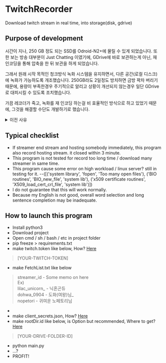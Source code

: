 
# TwitchRecorder
Download twitch stream in real time, into storage(disk, gdrive)

## Purpose of development
시간이 지나, 250 GB 정도 되는 SSD를 Odroid-N2+에 물릴 수 있게 되었습니다. 또한 보는 방송 대부분이 Just Chatting 이였기에, GDrive에 바로 보관하는게 아닌, 재 인코딩을 통해 압축을 한 뒤 보관을 하게 되었습니다.

그래서 원래 시작 목적인 청크방식 녹화 시스템을 유지하면서, 다른 공간(로컬 디스크)에 녹화가 가능하도록 개조했습니다. 250GB라도 2일정도 방치하면 금방 꽉차 버리기 때문에, 용량이 부족한경우 주기적으로 알리고 상황이 개선되지 않는경우 일단 GDrive로 대피시킬 수 있도록 조치했습니다.

가끔 레코더가 죽고, 녹화를 재 인코딩 하는걸 비 효율적인 방식으로 하고 있었기 때문에, 그것을 해결할 수단도 개발하기로 했습니다.

<details><summary>이전 사유</summary>
<p>

2019년 9월에 트위치 스트리밍을 보기 시작했습니다.
어느날 다시보기를 하려고 하자 어떤 다시보기는 사라져 있었고
어떤 다시보기는 일부가 음소거 되어 있었습니다.

다시보기가 사라지는것은 TwitchLeecher를 쓰면 되긴 했지만, 음소거되어 버린건 어쩔수가 없었던것도 있고, 스트리머가 다운로드 받기 전에 지우는 경우도 있었습니다.
그래서 고민하다가 놀고 있는 Odroid-XU4를 통해 방송을 받기로 했고. 그래서 구현이 되었습니다.
이 프로그램이 디스크 대신 메모리와 구글 드라이브를 사용하는것도 Odroid-XU4에서 굴러가야 되기 때문입니다. 16GB SD카드로는 전체 방송을 저장한뒤 업로드 하는것은 무리였습니다. 나중에 따로 합치더라도 일단 원본을 구해두는게 좋다는 취지에서, 개발되었습니다.

In 2019/9, I started watch twitch streaming.
someday I tried to watch replay, some replay was removed
and some replay muted audio for some parts

Replay that removed by time limit can be solved with TwitchLeecher, but muted audio and streamer delete video before time limit not solved.
So I searching for solution, and I decided the mind to use Odroid-XU4(Idle in my room) for download stream, So I developed this.
It's reason that use mem/google drive instead of local disk. 16GB SD Card not enough to store 2GB~10GB streams, also sd is slooooow for handle many channel.
So It's save stream chunk into mem(100MB), and send it google drive.
</p>
</details>

## Typical checklist
- If streamer end stream and hosting somebody immediately, this program also record hosting stream. it closed within 3 minute.
- This program is not tested for record too long time / download many streamer in same time.
- This program cause some error on high workload / linux server? still in testing for it.
--([('system library', 'fopen', 'Too many open files'), ('BIO routines', 'BIO_new_file', 'system lib'), ('x509 certificate routines', 'X509_load_cert_crl_file', 'system lib')])
- I do not guarantee that this will work normally.
-   Because my English is not good, overall word selection and long sentence completion may be inadequate.
## How to launch this program

 - Install python3
 - Download project
 - Open cmd / sh / bash / etc in project folder
 - pip freeze > requirements.txt
 - make twitch.token like below, How? [Here](https://dev.twitch.tv/docs/authentication/)

> [YOUR-TWITCH-TOKEN]

 - make FetchList.txt like below

> streamer_id - Some memo on here
> <br>Ex)
> <br>lilac_unicorn_ - 닉혼곤듀
> <br>dohwa_0904 - 도화(여왕)님_
> <br>nopetori - 귀여운 노페토리님
 -
 - make client_secrets.json, How? [Here](https://pythonhosted.org/PyDrive/quickstart.html#authentication)
 - make rootDir.id like below, is Option but recommended, Where to get? [Here](https://ploi.io/documentation/mysql/where-do-i-get-google-drive-folder-id)
 >
> [YOUR-DRIVE-FOLDER-ID]
 - python main.py
 - ...?
 - PROFIT!
